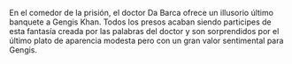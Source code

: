 En el comedor de la prisión, el doctor Da Barca ofrece un illusorio último banquete a Gengis Khan. Todos los presos acaban siendo participes de esta fantasía creada por las palabras del doctor y son sorprendidos por el último plato de aparencia modesta pero con un gran valor sentimental para Gengis.